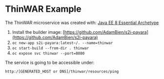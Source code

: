# ThinWAR Example

The ThinWAR microservice was created with: [Java EE 8 Essential Archetype](http://www.adam-bien.com/roller/abien/entry/java_ee_8_essentials_archetype)
1. Install the builder image: [https://github.com/AdamBien/s2i-payara](https://github.com/AdamBien/s2i-payara)
2. `oc new-app s2i-payara:latest~/. --name=thinwar`
3. `oc start-build --from-dir . thinwar`
4. `oc expose svc thinwar --port=8080`

The service is going to be accessible under: 

`http:/[GENERATED_HOST or DNS]/thinwar/resources/ping`
